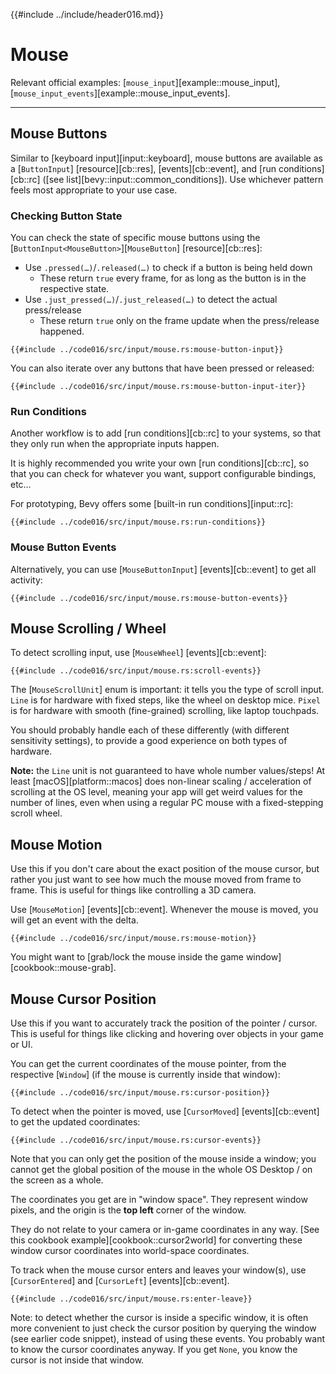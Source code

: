 {{#include ../include/header016.md}}

# Mouse

Relevant official examples:
[`mouse_input`][example::mouse_input],
[`mouse_input_events`][example::mouse_input_events].

---

## Mouse Buttons

Similar to [keyboard input][input::keyboard], mouse buttons are available as a
[`ButtonInput`] [resource][cb::res], [events][cb::event], and [run
conditions][cb::rc] ([see list][bevy::input::common_conditions]). Use whichever
pattern feels most appropriate to your use case.

### Checking Button State

You can check the state of specific mouse buttons using the
[`ButtonInput<MouseButton>`][`MouseButton`] [resource][cb::res]:

 - Use `.pressed(…)`/`.released(…)` to check if a button is being held down
   - These return `true` every frame, for as long as the button is in the respective state.
 - Use `.just_pressed(…)`/`.just_released(…)` to detect the actual press/release
   - These return `true` only on the frame update when the press/release happened.

```rust,no_run,noplayground
{{#include ../code016/src/input/mouse.rs:mouse-button-input}}
```

You can also iterate over any buttons that have been pressed or released:

```rust,no_run,noplayground
{{#include ../code016/src/input/mouse.rs:mouse-button-input-iter}}
```

### Run Conditions

Another workflow is to add [run conditions][cb::rc] to your systems,
so that they only run when the appropriate inputs happen.

It is highly recommended you write your own [run conditions][cb::rc],
so that you can check for whatever you want, support configurable bindings, etc…

For prototyping, Bevy offers some [built-in run conditions][input::rc]:

```rust,no_run,noplayground
{{#include ../code016/src/input/mouse.rs:run-conditions}}
```

### Mouse Button Events

Alternatively, you can use [`MouseButtonInput`] [events][cb::event] to get
all activity:

```rust,no_run,noplayground
{{#include ../code016/src/input/mouse.rs:mouse-button-events}}
```

## Mouse Scrolling / Wheel

To detect scrolling input, use [`MouseWheel`] [events][cb::event]:

```rust,no_run,noplayground
{{#include ../code016/src/input/mouse.rs:scroll-events}}
```

The [`MouseScrollUnit`] enum is important: it tells you the type of scroll
input. `Line` is for hardware with fixed steps, like the wheel on desktop
mice. `Pixel` is for hardware with smooth (fine-grained) scrolling, like
laptop touchpads.

You should probably handle each of these differently (with different
sensitivity settings), to provide a good experience on both types of hardware.

**Note:** the `Line` unit is not guaranteed to have whole number values/steps!
At least [macOS][platform::macos] does non-linear scaling / acceleration of
scrolling at the OS level, meaning your app will get weird values for the number
of lines, even when using a regular PC mouse with a fixed-stepping scroll wheel.

## Mouse Motion

Use this if you don't care about the exact position of the mouse cursor,
but rather you just want to see how much the mouse moved from frame to
frame. This is useful for things like controlling a 3D camera.

Use [`MouseMotion`] [events][cb::event]. Whenever the mouse is moved, you
will get an event with the delta.

```rust,no_run,noplayground
{{#include ../code016/src/input/mouse.rs:mouse-motion}}
```

You might want to [grab/lock the mouse inside the game
window][cookbook::mouse-grab].

## Mouse Cursor Position

Use this if you want to accurately track the position of the pointer /
cursor. This is useful for things like clicking and hovering over objects
in your game or UI.

You can get the current coordinates of the mouse pointer, from the respective
[`Window`] (if the mouse is currently inside that window):

```rust,no_run,noplayground
{{#include ../code016/src/input/mouse.rs:cursor-position}}
```

To detect when the pointer is moved, use [`CursorMoved`] [events][cb::event]
to get the updated coordinates:

```rust,no_run,noplayground
{{#include ../code016/src/input/mouse.rs:cursor-events}}
```

Note that you can only get the position of the mouse inside a window;
you cannot get the global position of the mouse in the whole OS Desktop /
on the screen as a whole.

The coordinates you get are in "window space". They represent window
pixels, and the origin is the **top left** corner of the window.

They do not relate to your camera or in-game coordinates in any way. [See
this cookbook example][cookbook::cursor2world] for converting these window
cursor coordinates into world-space coordinates.

To track when the mouse cursor enters and leaves your window(s), use
[`CursorEntered`] and [`CursorLeft`] [events][cb::event].

```rust,no_run,noplayground
{{#include ../code016/src/input/mouse.rs:enter-leave}}
```

Note: to detect whether the cursor is inside a specific window, it is often more
convenient to just check the cursor position by querying the window (see earlier
code snippet), instead of using these events. You probably want to know the
cursor coordinates anyway. If you get `None`, you know the cursor is not inside
that window.
